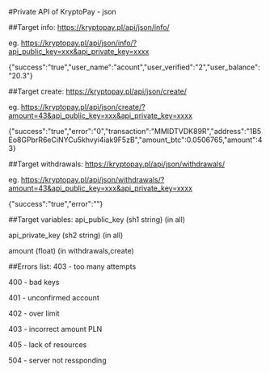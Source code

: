 #Private API of KryptoPay - json

##Target info:
https://kryptopay.pl/api/json/info/


eg. https://kryptopay.pl/api/json/info/?api_public_key=xxx&api_private_key=xxxx


{"success":"true","user_name":"acount","user_verified":"2","user_balance":"20.3"}

##Target create:
https://kryptopay.pl/api/json/create/


eg. https://kryptopay.pl/api/json/create/?amount=43&api_public_key=xxx&api_private_key=xxxx


{"success":"true","error":"0","transaction":"MMIDTVDK89R","address":"1B5Eo8GPbrR6eCiNYCu5khvyi4iak9F5zB","amount_btc":0.0506765,"amount":43}

##Target withdrawals:
https://kryptopay.pl/api/json/withdrawals/


eg. https://kryptopay.pl/api/json/withdrawals/?amount=43&api_public_key=xxx&api_private_key=xxxx


{"success":"true","error":""}

##Target variables:
api_public_key (sh1 string) (in all)


api_private_key (sh2 string) (in all)


amount (float) (in withdrawals,create)


##Errors list:
403 - too many attempts


400 - bad keys


401 - unconfirmed account


402 - over limit


403 - incorrect amount PLN


405 - lack of resources


504 - server not ressponding

